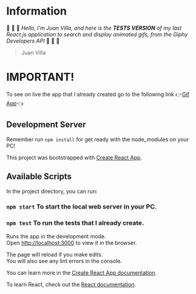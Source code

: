 # Information
:construction: :construction: :construction: *Hello, I'm Juan Villa, and here is the **TESTS VERSION** of my last React.js application to search and display animated gifs, from the Giphy Developers API* :construction: :construction: :construction:

> Juan Villa

# IMPORTANT!
To see on live the app that I already created go to the following link :point_right:[Gif App](https://juanevillam.github.io/27-gif-app/):point_left:

## Development Server
Remember run `npm install` for get ready with the node_modules on your PC!

This project was bootstrapped with [Create React App](https://github.com/facebook/create-react-app).

## Available Scripts

In the project directory, you can run:

### `npm start` To start the local web server in your PC.

### `npm test` To run the tests that I already create.

Runs the app in the development mode.\
Open [http://localhost:3000](http://localhost:3000) to view it in the browser.

The page will reload if you make edits.\
You will also see any lint errors in the console.

You can learn more in the [Create React App documentation](https://facebook.github.io/create-react-app/docs/getting-started).

To learn React, check out the [React documentation](https://reactjs.org/).
